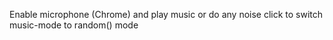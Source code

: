 
Enable microphone (Chrome) and play music or do any noise
click to switch music-mode to random() mode
